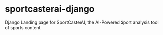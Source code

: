 # sportcasterai-django
Django Landing page for SportCasterAI, the AI-Powered Sport analysis tool of sports content.

